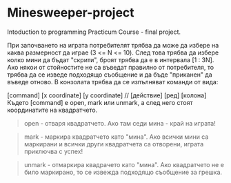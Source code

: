 # Minesweeper-project
Intoduction to programming Practicum Course - final project.

При започването на играта потребителят трябва да може да избере на каква размерност да играе (3 <= N <= 10). След това трябва да избере колко мини да бъдат "скрити", броят трябва да е в интервала [1 : 3N]. 
Ако някои от стойностите не са въведат правилно от потребителя, то трябва да се изведе подходящо съобщение и да бъде "приканен" да въведе отново.
В конзолата трябва да се изпълняват команди от вида:

 [command] [x coordinate] [y coordinate] // [действие] [ред] [колона]
Където [command] е open, mark или unmark, а след него стоят координатите на квадратчето.

>open - отваря квадратчето. Ако там седи мина - край на играта!

>mark - маркира квадратчето като "мина". Ако всички мини са маркирани и всички други квадратчета са отворени, играта приключва с успех!

>unmark - отмаркира квадрачето като "мина". Ако квадратчето не е било маркирано, то се извежда подходящо съобщение за грешка.
